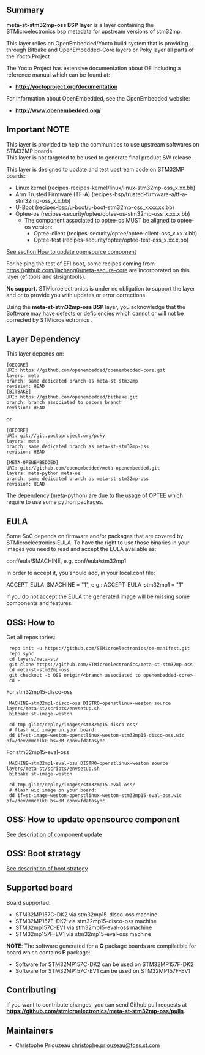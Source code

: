 ## Summary

**meta-st-stm32mp-oss BSP layer** is a layer containing the STMicroelectronics bsp metadata for upstream versions
of stm32mp.

This layer relies on OpenEmbedded/Yocto build system that is providing through
Bitbake and OpenEmbedded-Core layers or Poky layer all parts of the Yocto Project

The Yocto Project has extensive documentation about OE including a reference manual
which can be found at:

 * **http://yoctoproject.org/documentation**

For information about OpenEmbedded, see the OpenEmbedded website:

 * **http://www.openembedded.org/**

## Important NOTE

 This layer is provided to help the communities to use upstream softwares on STM32MP boards.  
 This layer is not targeted to be used to generate final product SW release.  

 This layer is designed to update and test upstream code on STM32MP boards:
 + Linux kernel (recipes-recipes-kernel/linux/linux-stm32mp-oss_x.xx.bb)
 + Arm Trusted Firmware (TF-A) (recipes-bsp/trusted-firmware-a/tf-a-stm32mp-oss_x.x.bb)
 + U-Boot (recipes-bsp/u-boot/u-boot-stm32mp-oss_xxxx.xx.bb)
 + Optee-os (recipes-security/optee/optee-os-stm32mp-oss_x.xx.x.bb)
      - The component associated to optee-os MUST be aligned to optee-os version:
          - Optee-client (recipes-security/optee/optee-client-oss_x.xx.x.bb)
          - Optee-test (recipes-security/optee/optee-test-oss_x.xx.x.bb)  

[See section  How to update opensource component](#update-component)

For helping the test of EFI boot, some recipes coming from https://github.com/jiazhang0/meta-secure-core 
are incorporated on this layer (efitools and sbsigntools).

**No support.** STMicroelectronics is under no obligation to support the layer and or to provide you with updates or error corrections.

Using the **meta-st-stm32mp-oss BSP** layer, you acknowledge that the Software may have defects or deficiencies which cannot or will not be corrected by STMicroelectronics .


## Layer Dependency

This layer depends on:

```
[OECORE]
URI: https://github.com/openembedded/openembedded-core.git
layers: meta
branch: same dedicated branch as meta-st-stm32mp
revision: HEAD
[BITBAKE]
URI: https://github.com/openembedded/bitbake.git
branch: branch associated to oecore branch
revision: HEAD
```
or
```
[OECORE]
URI: git://git.yoctoproject.org/poky
layers: meta
branch: same dedicated branch as meta-st-stm32mp-oss
revision: HEAD
```

```
[META-OPENEMBEDDED]
URI: git://github.com/openembedded/meta-openembedded.git
layers: meta-python meta-oe
branch: same dedicated branch as meta-st-stm32mp-oss
revision: HEAD
```

The dependency (meta-python) are due to the usage of OPTEE which require to use some python packages.

## EULA

Some SoC depends on firmware and/or packages that are covered by
 STMicroelectronics EULA. To have the right to use those binaries in your images you need to read and accept the EULA available as:

conf/eula/$MACHINE, e.g. conf/eula/stm32mp1

In order to accept it, you should add, in your local.conf file:

ACCEPT_EULA_$MACHINE = "1", e.g.: ACCEPT_EULA_stm32mp1 = "1"

If you do not accept the EULA the generated image will be missing some
components and features.


## OSS: How to

Get all repositories:
```
 repo init -u https://github.com/STMicroelectronics/oe-manifest.git
 repo sync
 cd layers/meta-st/
 git clone https://github.com/STMicroelectronics/meta-st-stm32mp-oss
 cd meta-st-stm32mp-oss
 git checkout -b OSS origin/<branch associated to openembedded-core>
 cd -
```
 For stm32mp15-disco-oss
```
 MACHINE=stm32mp1-disco-oss DISTRO=openstlinux-weston source layers/meta-st/scripts/envsetup.sh
 bitbake st-image-weston

 cd tmp-glibc/deploy/images/stm32mp15-disco-oss/
 # flash wic image on your board:
 dd if=st-image-weston-openstlinux-weston-stm32mp15-disco-oss.wic of=/dev/mmcblk0 bs=8M conv=fdatasync
```
 For stm32mp15-eval-oss
```
 MACHINE=stm32mp1-eval-oss DISTRO=openstlinux-weston source layers/meta-st/scripts/envsetup.sh
 bitbake st-image-weston

 cd tmp-glibc/deploy/images/stm32mp15-eval-oss/
 # flash wic image on your board:
 dd if=st-image-weston-openstlinux-weston-stm32mp15-eval-oss.wic of=/dev/mmcblk0 bs=8M conv=fdatasync
```

## OSS: How to update opensource component <a name="update-component"></a>

[See description of component update](docs/oss_update.md)

## OSS: Boot strategy

[See description of boot strategy](docs/oss_boot_strategy.md)

## Supported board
 Board supported:
 + STM32MP157C-DK2 via stm32mp15-disco-oss machine
 + STM32MP157F-DK2 via stm32mp15-disco-oss machine
 + STM32mp157C-EV1 via stm32mp15-eval-oss machine
 + STM32mp157F-EV1 via stm32mp15-eval-oss machine

**NOTE**:
 The software generated for a **C** package boards are compilatible for board which contains **F** package:  
 + Software for STM32MP157C-DK2 can be used on STM32MP157F-DK2
 + Software for STM32MP157C-EV1 can be used on STM32MP157F-EV1

## Contributing

If you want to contribute changes, you can send Github pull requests at
**https://github.com/stmicroelectronics/meta-st-stm32mp-oss/pulls**.


## Maintainers

 - Christophe Priouzeau <christophe.priouzeau@foss.st.com>
